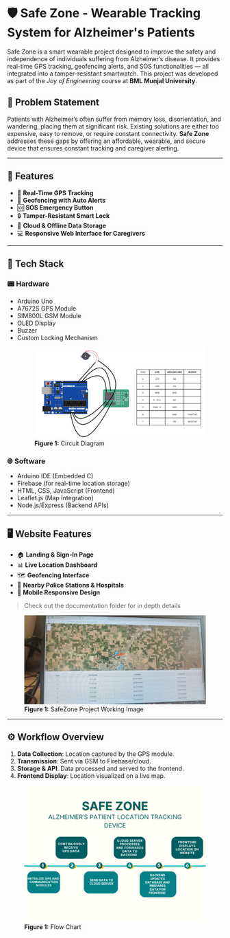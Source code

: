 # 🛡️ Safe Zone - Wearable Tracking System for Alzheimer's Patients

Safe Zone is a smart wearable project designed to improve the safety and independence of individuals suffering from Alzheimer’s disease. It provides real-time GPS tracking, geofencing alerts, and SOS functionalities — all integrated into a tamper-resistant smartwatch. This project was developed as part of the *Joy of Engineering* course at **BML Munjal University**.



## 📌 Problem Statement

Patients with Alzheimer’s often suffer from memory loss, disorientation, and wandering, placing them at significant risk. Existing solutions are either too expensive, easy to remove, or require constant connectivity. **Safe Zone** addresses these gaps by offering an affordable, wearable, and secure device that ensures constant tracking and caregiver alerting.

---

## 🔧 Features

- 📍 **Real-Time GPS Tracking**  
- 🚧 **Geofencing with Auto Alerts**  
- 🆘 **SOS Emergency Button**  
- 🔒 **Tamper-Resistant Smart Lock**  
- 📡 **Cloud & Offline Data Storage**  
- 💻 **Responsive Web Interface for Caregivers**  

---

## 🧰 Tech Stack

### 📟 Hardware
- Arduino Uno
- A7672S GPS Module
- SIM800L GSM Module
- OLED Display
- Buzzer
- Custom Locking Mechanism
  <figure>
  <img src="https://github.com/charan-608/SAFE-ZONE/blob/main/DOCUMENTATION/CIRCUIT_DIAGRAM.png?raw=true" alt="Circuit Diagram" width="450"/>
  <figcaption><strong>Figure 1:</strong> Circuit Diagram</figcaption>
</figure>


### 🌐 Software
- Arduino IDE (Embedded C)
- Firebase (for real-time location storage)
- HTML, CSS, JavaScript (Frontend)
- Leaflet.js (Map Integration)
- Node.js/Express (Backend APIs)

---

## 🖥️ Website Features

- 🏠 **Landing & Sign-In Page**
- 📊 **Live Location Dashboard**
- 🗺️ **Geofencing Interface**
- 🚓 **Nearby Police Stations & Hospitals**
- 📱 **Mobile Responsive Design**

> Check out the documentation folder for in depth details
<figure>
  <img src="https://github.com/charan-608/SAFE-ZONE/blob/main/DOCUMENTATION/Working%20images.jpg?raw=true" alt="Demo Screenshot" width="450"/>
  <figcaption><strong>Figure 1:</strong> SafeZone Project Working Image</figcaption>
</figure>



---

## ⚙️ Workflow Overview

1. **Data Collection**: Location captured by the GPS module.
2. **Transmission**: Sent via GSM to Firebase/cloud.
3. **Storage & API**: Data processed and served to the frontend.
4. **Frontend Display**: Location visualized on a live map.
 <figure>
  <img src="https://github.com/charan-608/SAFE-ZONE/blob/main/DOCUMENTATION/FLOW_DIAGRAM.png?raw=true" alt="Flow Diagram" width="450"/>
  <figcaption><strong>Figure 1:</strong> Flow Chart</figcaption>
</figure>


